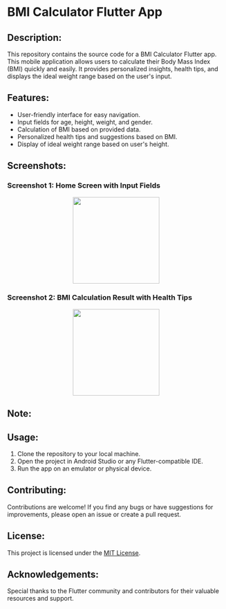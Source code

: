 # **BMI Calculator Flutter App**

## **Description:**
This repository contains the source code for a BMI Calculator Flutter app. This mobile application allows users to calculate their Body Mass Index (BMI) quickly and easily. It provides personalized insights, health tips, and displays the ideal weight range based on the user's input.

## **Features:**
- User-friendly interface for easy navigation.
- Input fields for age, height, weight, and gender.
- Calculation of BMI based on provided data.
- Personalized health tips and suggestions based on BMI.
- Display of ideal weight range based on user's height.

## **Screenshots:**

### Screenshot 1: Home Screen with Input Fields

<p align="center">
 <img src="https://github.com/atharva-narkhede/bmi_calculator_flutter/assets/106006803/9f3c4355-4a3e-45d6-8858-ef743adb32bb" width="200">  
</p>

### Screenshot 2: BMI Calculation Result with Health Tips

<p align="center">
  <img src="https://github.com/atharva-narkhede/bmi_calculator_flutter/assets/106006803/e4b05119-7876-4c0e-83a6-c69a625b480c" width="200">
</p>


## **Note:**


## **Usage:**
1. Clone the repository to your local machine.
2. Open the project in Android Studio or any Flutter-compatible IDE.
3. Run the app on an emulator or physical device.

## **Contributing:**
Contributions are welcome! If you find any bugs or have suggestions for improvements, please open an issue or create a pull request.

## **License:**
This project is licensed under the [MIT License](LICENSE).

## **Acknowledgements:**
Special thanks to the Flutter community and contributors for their valuable resources and support.
